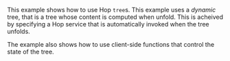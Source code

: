 This example shows how to use Hop `tree`s. This example uses a
_dynamic_ tree, that is a tree whose content is computed when
unfold. This is acheived by specifying a Hop service that is
automatically invoked when the tree unfolds.

The example also shows how to use client-side functions that
control the state of the tree.
